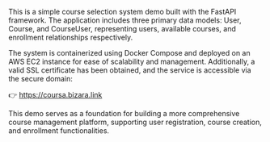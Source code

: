 This is a simple course selection system demo built with the FastAPI framework. The application includes three primary data models: User, Course, and CourseUser, representing users, available courses, and enrollment relationships respectively.

The system is containerized using Docker Compose and deployed on an AWS EC2 instance for ease of scalability and management. Additionally, a valid SSL certificate has been obtained, and the service is accessible via the secure domain:

👉 https://coursa.bizara.link

This demo serves as a foundation for building a more comprehensive course management platform, supporting user registration, course creation, and enrollment functionalities.